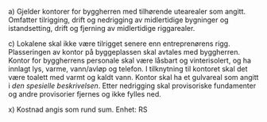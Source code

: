 a) Gjelder kontorer for byggherren med tilhørende utearealer som angitt. Omfatter tilrigging, drift og nedrigging av midlertidige bygninger og istandsetting, drift og fjerning av midlertidige riggarealer.

c) Lokalene skal ikke være tilrigget senere enn entreprenørens rigg. Plasseringen av kontor på byggeplassen skal avtales med byggherren. Kontor for byggherrens personale skal være låsbart og vinterisolert, og ha innlagt lys, varme, vann/avløp og telefon. I tilknytning til kontoret skal det være toalett med varmt og kaldt vann. Kontor skal ha et gulvareal som angitt i *den spesielle beskrivelsen*. Etter nedrigging skal provisoriske fundamenter og andre provisorier fjernes og ikke fylles ned.

x) Kostnad angis som rund sum. Enhet: RS

